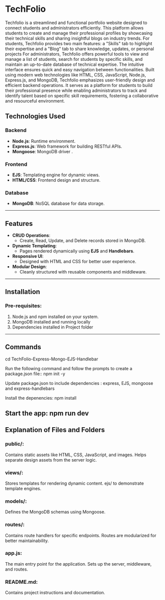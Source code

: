 # TechFolio
Techfolio is a streamlined and functional portfolio website designed to connect students and administrators efficiently. This platform allows students to create and manage their professional profiles by showcasing their technical skills and sharing insightful blogs on industry trends. For students, Techfolio provides two main features: a "Skills" tab to highlight their expertise and a "Blog" tab to share knowledge, updates, or personal projects For administrators, Techfolio offers powerful tools to view and manage a list of students, search for students by specific skills, and maintain an up-to-date database of technical expertise. The intuitive interface ensures quick and easy navigation between functionalities. Built using modern web technologies like HTML, CSS, JavaScript, Node.js, Express.js, and MongoDB, Techfolio emphasizes user-friendly design and efficient backend operations. It serves as a platform for students to build their professional presence while enabling administrators to track and identify talent based on specific skill requirements, fostering a collaborative and resourceful environment.

## Technologies Used  
### Backend  
- **Node.js**: Runtime environment.  
- **Express.js**: Web framework for building RESTful APIs.  
- **Mongoose**: MongoDB driver .  

### Frontend  
- **EJS**: Templating engine for dynamic views.   
- **HTML/CSS**: Frontend design and structure.  

### Database  
- **MongoDB**: NoSQL database for data storage.
- ----------------------------------------------------
## Features  
- **CRUD Operations**:
  - Create, Read, Update, and Delete records stored in MongoDB.
- **Dynamic Templating**:
  - Pages rendered dynamically using **EJS** and **Handlebars**.
- **Responsive UI**:
  - Designed with HTML and CSS for better user experience.
- **Modular Design**:
  - Cleanly structured with reusable components and middleware.
-----------------------------------------------------

## Installation  
### Pre-requisites:
1. Node.js and npm installed on your system.
2. MongoDB installed and running locally
3. Dependencies installed in Project folder

-----------------------------------------------------

## Commands

cd TechFolio-Express-Mongo-EJS-Handlebar

Run the following command and follow the prompts to create a package.json file::
npm init -y

Update package.json to include dependencies : express, EJS, mongoose and express-handlebars

Install the depenencies:
npm install

Start the app:
npm run dev
---------------------------------------------

## Explanation of Files and Folders
### public/:

Contains static assets like HTML, CSS, JavaScript, and images.
Helps separate design assets from the server logic.

### views/:

Stores templates for rendering dynamic content.
ejs/ to demonstrate template engines.

### models/:

Defines the MongoDB schemas using Mongoose.

### routes/:

Contains route handlers for specific endpoints.
Routes are modularized for better maintainability.

### app.js:

The main entry point for the application.
Sets up the server, middleware, and routes.

### README.md:

Contains project instructions and documentation.
